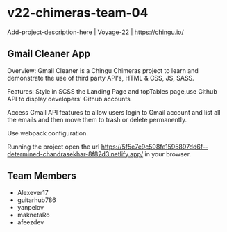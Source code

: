 # v22-chimeras-team-04
Add-project-description-here | Voyage-22 | https://chingu.io/

## Gmail Cleaner App
Overview: Gmail Cleaner is a Chingu Chimeras project to learn and demonstrate the use of third party API's, HTML & CSS, JS, SASS.

Features: 
Style in SCSS the Landing Page and topTables page,use Github API to display developers' Github accounts

Access Gmail API features to allow users login to Gmail account and list all the emails and then move them to trash or delete permanently.

Use webpack configuration.


Running the project open the url
https://5f5e7e9c598fe1595897dd6f--determined-chandrasekhar-8f82d3.netlify.app/
in your browser.


<!-- Team members -->
## Team Members
* Alexever17
* guitarhub786
* yanpelov
* maknetaRo
* afeezdev


